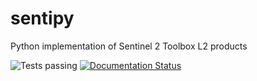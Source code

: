 # sentipy
Python implementation of Sentinel 2 Toolbox L2 products

![Tests passing](https://github.com/UpstatePedro/sentipy/workflows/Python%20package/badge.svg?branch=master)
[![Documentation Status](https://readthedocs.org/projects/sentipy/badge/?version=latest)](https://sentipy.readthedocs.io/en/latest/?badge=latest)
